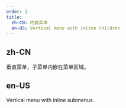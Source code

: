 ```yaml
---
order: 1
title:
  zh-CN: 内嵌菜单
  en-US: Vertical menu with inline children
---
```


## zh-CN

垂直菜单，子菜单内嵌在菜单区域。

## en-US

Vertical menu with inline submenus.
